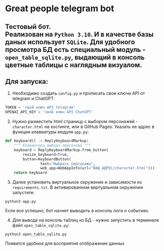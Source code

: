 Great people telegram bot
=========================

Тестовый бот.  
Реализован на `Python 3.10`. И в качестве базы даных использует `SQLite`. Для удобного просмотра БД есть специальный модуль -  
`open_table_sqlite.py`, выдающий в консоль цветные таблицы с наглядным визуалом. 
---

Для запуска:
-----------
1. Необходимо создать `config.py` и прописать свои ключи API от telegram и ChatGPT:

```python
TOKEN = 'свой ключ API telegram'
OPENAI_API_KEY = 'свой ключ API ChatGPT'
```

2. Нужно разместить html страницу с выбором персонажей - `character.html` на хостинге, или в GitHub Pages.
Указать ее адрес в функции клавиатуры модуля `app.py`:
```python
def keyboard() -> ReplyKeyboardMarkup:
    """ Клавиатура выбора персонажа """
    keyboard = ReplyKeyboardMarkup.from_button(
        resize_keyboard=True,
        button=KeyboardButton(
                text="Выбрать персонажа",
                web_app=WebAppInfo(url="ВАШ_АДРЕС/character.html")))
    return keyboard
```

3. Далее установить виртуальное окружение и зависимости из `requirements.txt`.
В активированном виртуальном окружении запустите:

```shell
python3 app.py
```
Если все успешно, бот начнет выводить в консоль логи о событиях.

4. Для вывода на консоль таблиц из БД - нужно запустить в терминале файл `open_table_sqlite.py`:

```shell
python3 open_table_sqlite.py
```
Появится удобное для восприятия отображение данных